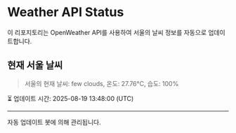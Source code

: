 
# Weather API Status

이 리포지토리는 OpenWeather API를 사용하여 서울의 날씨 정보를 자동으로 업데이트합니다.

## 현재 서울 날씨
> 서울의 현재 날씨: few clouds, 온도: 27.76°C, 습도: 100%

⏳ 업데이트 시간: 2025-08-19 13:48:00 (UTC)

---
자동 업데이트 봇에 의해 관리됩니다.
